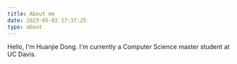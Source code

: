```yaml
---
title: About me
date: 2023-05-02 17:37:25
type: about
---
```


Hello, I'm Huanjie Dong. I'm currently a Computer Science master student at UC Davis. 